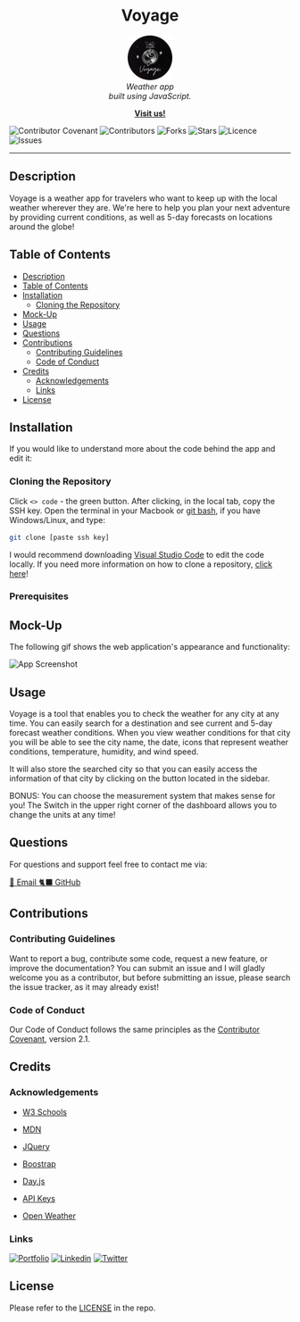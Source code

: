 <h1 align="center"> Voyage </h1>

<p align="center">
    <img src="./assets/favicon/apple-touch-icon.png" alt="logo" width="80px" height="80px" />
  <br>
  <i>Weather app
    <br> built using JavaScript.</i>
  <br>
</p>

<p align="center">
  <a href="https://larigens.github.io/voyage/"><strong>Visit us!</strong></a>
  <br>
</p>

![Contributor Covenant](https://img.shields.io/badge/Contributor%20Covenant-2.1-blueviolet.svg)
![Contributors](https://img.shields.io/github/contributors/larigens/voyage?style=plastic&color=blueviolet)
![Forks](https://img.shields.io/github/forks/larigens/voyage?style=plastic&color=blueviolet)
![Stars](https://img.shields.io/github/stars/larigens/voyage?style=plastic&color=blueviolet)
![Licence](https://img.shields.io/github/license/larigens/voyage?style=plastic&color=blueviolet)
![Issues](https://img.shields.io/github/issues/larigens/voyage?style=plastic&color=blueviolet)

---
## Description

Voyage is a weather app for travelers who want to keep up with the local weather wherever they are. We're here to help you plan your next adventure by providing current conditions, as well as 5-day forecasts on locations around the globe!

## Table of Contents
- [Description](#description)
- [Table of Contents](#table-of-contents)
- [Installation](#installation)
  - [Cloning the Repository](#cloning-the-repository)
- [Mock-Up](#mock-up)
- [Usage](#usage)
- [Questions](#questions)
- [Contributions](#contributions)
  - [Contributing Guidelines](#contributing-guidelines)
  - [Code of Conduct](#code-of-conduct)
- [Credits](#credits)
  - [Acknowledgements](#acknowledgements)
  - [Links](#links)
- [License](#license)

## Installation

If you would like to understand more about the code behind the app and edit it:

### Cloning the Repository

Click `<> code` - the green button. After clicking, in the local tab, copy the SSH key. Open the terminal in your Macbook or [git bash](https://git-scm.com/downloads), if you have Windows/Linux, and type:

```bash
git clone [paste ssh key]
```

I would recommend downloading [Visual Studio Code](https://code.visualstudio.com/download) to edit the code locally. If you need more information on how to clone a repository, [click here](https://docs.github.com/en/repositories/creating-and-managing-repositories/cloning-a-repository)!
### Prerequisites

## Mock-Up

The following gif shows the web application's appearance and functionality:

![App Screenshot](./assets/images/demo.gif)

## Usage

Voyage is a tool that enables you to check the weather for any city at any time. You can easily search for a destination and see current and 5-day forecast weather conditions. When you view weather conditions for that city you will be able to see the city name, the date, icons that represent weather conditions, temperature, humidity, and wind speed.

It will also store the searched city so that you can easily access the information of that city by clicking on the button located in the sidebar.

BONUS: You can choose the measurement system that makes sense for you! The Switch in the upper right corner of the dashboard allows you to change the units at any time!

## Questions

For questions and support feel free to contact me via:

<a href="mailto:larigens@gmail.com">📧 Email </a> 
<a href="https://github.com/larigens">🐈‍⬛ GitHub </a>

## Contributions

### Contributing Guidelines

Want to report a bug, contribute some code, request a new feature, or improve the documentation? You can submit an issue and I will gladly welcome you as a contributor, but before submitting an issue, please search the issue tracker, as it may already exist!

### Code of Conduct

Our Code of Conduct follows the same principles as the [Contributor Covenant](https://www.contributor-covenant.org/version/2/1/code_of_conduct/), version 2.1.

## Credits

### Acknowledgements

- [W3 Schools](https://www.w3schools.com)

- [MDN](https://developer.mozilla.org/en-US/)
  
- [JQuery](https://api.jquery.com/)

- [Boostrap](https://getbootstrap.com/docs/5.2/getting-started/introduction/)
  
- [Day.js](https://day.js.org/docs/en/display/format)

- [API Keys](https://coding-boot-camp.github.io/full-stack/apis/how-to-use-api-keys)

- [Open Weather](https://openweathermap.org/forecast5)

### Links

[![Portfolio](https://img.shields.io/badge/my_portfolio-000?style=flat&logo=ko-fi&logoColor=white)](https://larigens.github.io/lari-gui/)
[![Linkedin](https://img.shields.io/badge/linkedin-0A66C2?style=flat&logo=linkedin&logoColor=white)](https://www.linkedin.com/in/lari-gui/)
[![Twitter](https://img.shields.io/badge/twitter-1DA1F2?style=flat&logo=twitter&logoColor=white)](https://twitter.com/coffeebr_eak)

## License

Please refer to the [LICENSE](https://choosealicense.com/licenses/mit/) in the repo.
